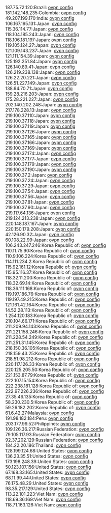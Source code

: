 187.75.72.120:Brazil: [ovpn config](vpn/187_75_72_120.ovpn)  
181.142.148.235:Colombia: [ovpn config](vpn/181_142_148_235.ovpn)  
49.207.199.170:India: [ovpn config](vpn/49_207_199_170.ovpn)  
106.167.195.131:Japan: [ovpn config](vpn/106_167_195_131.ovpn)  
115.36.114.77:Japan: [ovpn config](vpn/115_36_114_77.ovpn)  
118.104.185.243:Japan: [ovpn config](vpn/118_104_185_243.ovpn)  
118.106.181.197:Japan: [ovpn config](vpn/118_106_181_197.ovpn)  
119.105.124.27:Japan: [ovpn config](vpn/119_105_124_27.ovpn)  
121.109.143.237:Japan: [ovpn config](vpn/121_109_143_237.ovpn)  
121.111.154.39:Japan: [ovpn config](vpn/121_111_154_39.ovpn)  
125.192.251.84:Japan: [ovpn config](vpn/125_192_251_84.ovpn)  
126.140.89.41:Japan: [ovpn config](vpn/126_140_89_41.ovpn)  
126.219.238.138:Japan: [ovpn config](vpn/126_219_238_138.ovpn)  
126.22.20.221:Japan: [ovpn config](vpn/126_22_20_221.ovpn)  
126.51.227.149:Japan: [ovpn config](vpn/126_51_227_149.ovpn)  
138.64.70.71:Japan: [ovpn config](vpn/138_64_70_71.ovpn)  
159.28.216.203:Japan: [ovpn config](vpn/159_28_216_203.ovpn)  
175.28.221.227:Japan: [ovpn config](vpn/175_28_221_227.ovpn)  
202.140.202.248:Japan: [ovpn config](vpn/202_140_202_248.ovpn)  
217.178.228.13:Japan: [ovpn config](vpn/217_178_228_13.ovpn)  
219.100.37.110:Japan: [ovpn config](vpn/219_100_37_110.ovpn)  
219.100.37.118:Japan: [ovpn config](vpn/219_100_37_118.ovpn)  
219.100.37.119:Japan: [ovpn config](vpn/219_100_37_119.ovpn)  
219.100.37.126:Japan: [ovpn config](vpn/219_100_37_126.ovpn)  
219.100.37.165:Japan: [ovpn config](vpn/219_100_37_165.ovpn)  
219.100.37.166:Japan: [ovpn config](vpn/219_100_37_166.ovpn)  
219.100.37.169:Japan: [ovpn config](vpn/219_100_37_169.ovpn)  
219.100.37.174:Japan: [ovpn config](vpn/219_100_37_174.ovpn)  
219.100.37.177:Japan: [ovpn config](vpn/219_100_37_177.ovpn)  
219.100.37.179:Japan: [ovpn config](vpn/219_100_37_179.ovpn)  
219.100.37.190:Japan: [ovpn config](vpn/219_100_37_190.ovpn)  
219.100.37.2:Japan: [ovpn config](vpn/219_100_37_2.ovpn)  
219.100.37.24:Japan: [ovpn config](vpn/219_100_37_24.ovpn)  
219.100.37.29:Japan: [ovpn config](vpn/219_100_37_29.ovpn)  
219.100.37.54:Japan: [ovpn config](vpn/219_100_37_54.ovpn)  
219.100.37.56:Japan: [ovpn config](vpn/219_100_37_56.ovpn)  
219.100.37.81:Japan: [ovpn config](vpn/219_100_37_81.ovpn)  
219.100.37.90:Japan: [ovpn config](vpn/219_100_37_90.ovpn)  
219.117.64.136:Japan: [ovpn config](vpn/219_117_64_136.ovpn)  
219.124.213.238:Japan: [ovpn config](vpn/219_124_213_238.ovpn)  
220.148.187.167:Japan: [ovpn config](vpn/220_148_187_167.ovpn)  
220.150.179.208:Japan: [ovpn config](vpn/220_150_179_208.ovpn)  
42.126.90.32:Japan: [ovpn config](vpn/42_126_90_32.ovpn)  
60.108.22.99:Japan: [ovpn config](vpn/60_108_22_99.ovpn)  
106.243.247.246:Korea Republic of: [ovpn config](vpn/106_243_247_246.ovpn)  
110.11.75.90:Korea Republic of: [ovpn config](vpn/110_11_75_90.ovpn)  
110.9.106.224:Korea Republic of: [ovpn config](vpn/110_9_106_224.ovpn)  
114.111.234.2:Korea Republic of: [ovpn config](vpn/114_111_234_2.ovpn)  
115.92.161.12:Korea Republic of: [ovpn config](vpn/115_92_161_12.ovpn)  
115.95.116.37:Korea Republic of: [ovpn config](vpn/115_95_116_37.ovpn)  
118.32.11.200:Korea Republic of: [ovpn config](vpn/118_32_11_200.ovpn)  
118.32.69.14:Korea Republic of: [ovpn config](vpn/118_32_69_14.ovpn)  
118.36.111.168:Korea Republic of: [ovpn config](vpn/118_36_111_168.ovpn)  
119.197.186.76:Korea Republic of: [ovpn config](vpn/119_197_186_76.ovpn)  
119.197.49.215:Korea Republic of: [ovpn config](vpn/119_197_49_215.ovpn)  
121.161.42.164:Korea Republic of: [ovpn config](vpn/121_161_42_164.ovpn)  
14.52.28.113:Korea Republic of: [ovpn config](vpn/14_52_28_113.ovpn)  
1.254.120.183:Korea Republic of: [ovpn config](vpn/1_254_120_183.ovpn)  
210.104.66.171:Korea Republic of: [ovpn config](vpn/210_104_66_171.ovpn)  
211.209.94.143:Korea Republic of: [ovpn config](vpn/211_209_94_143.ovpn)  
211.221.158.246:Korea Republic of: [ovpn config](vpn/211_221_158_246.ovpn)  
211.228.54.249:Korea Republic of: [ovpn config](vpn/211_228_54_249.ovpn)  
211.251.31.145:Korea Republic of: [ovpn config](vpn/211_251_31_145.ovpn)  
218.150.36.105:Korea Republic of: [ovpn config](vpn/218_150_36_105.ovpn)  
218.159.43.25:Korea Republic of: [ovpn config](vpn/218_159_43_25.ovpn)  
218.51.98.212:Korea Republic of: [ovpn config](vpn/218_51_98_212.ovpn)  
220.117.126.33:Korea Republic of: [ovpn config](vpn/220_117_126_33.ovpn)  
220.125.205.50:Korea Republic of: [ovpn config](vpn/220_125_205_50.ovpn)  
221.153.87.79:Korea Republic of: [ovpn config](vpn/221_153_87_79.ovpn)  
222.107.15.154:Korea Republic of: [ovpn config](vpn/222_107_15_154.ovpn)  
222.238.181.128:Korea Republic of: [ovpn config](vpn/222_238_181_128.ovpn)  
222.97.226.236:Korea Republic of: [ovpn config](vpn/222_97_226_236.ovpn)  
27.35.46.135:Korea Republic of: [ovpn config](vpn/27_35_46_135.ovpn)  
58.230.230.5:Korea Republic of: [ovpn config](vpn/58_230_230_5.ovpn)  
59.26.182.202:Korea Republic of: [ovpn config](vpn/59_26_182_202.ovpn)  
61.6.42.27:Malaysia: [ovpn config](vpn/61_6_42_27.ovpn)  
191.98.182.184:Peru: [ovpn config](vpn/191_98_182_184.ovpn)  
203.177.99.52:Philippines: [ovpn config](vpn/203_177_99_52.ovpn)  
109.126.36.217:Russian Federation: [ovpn config](vpn/109_126_36_217.ovpn)  
79.105.117.93:Russian Federation: [ovpn config](vpn/79_105_117_93.ovpn)  
92.37.202.129:Russian Federation: [ovpn config](vpn/92_37_202_129.ovpn)  
184.22.20.186:Thailand: [ovpn config](vpn/184_22_20_186.ovpn)  
128.199.124.68:United States: [ovpn config](vpn/128_199_124_68.ovpn)  
136.23.35.51:United States: [ovpn config](vpn/136_23_35_51.ovpn)  
173.198.248.39:United States: [ovpn config](vpn/173_198_248_39.ovpn)  
50.123.107.156:United States: [ovpn config](vpn/50_123_107_156.ovpn)  
67.168.33.165:United States: [ovpn config](vpn/67_168_33_165.ovpn)  
68.11.99.44:United States: [ovpn config](vpn/68_11_99_44.ovpn)  
76.175.48.29:United States: [ovpn config](vpn/76_175_48_29.ovpn)  
98.35.217.129:United States: [ovpn config](vpn/98_35_217_129.ovpn)  
113.22.101.223:Viet Nam: [ovpn config](vpn/113_22_101_223.ovpn)  
118.69.36.169:Viet Nam: [ovpn config](vpn/118_69_36_169.ovpn)  
118.71.163.126:Viet Nam: [ovpn config](vpn/118_71_163_126.ovpn)  
